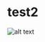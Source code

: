# test2
![alt text](http://127.0.0.1:8081/api/v1/badge/vulns/project/64f517cf-2497-4ab8-9b53-e0144ddd98dd)
